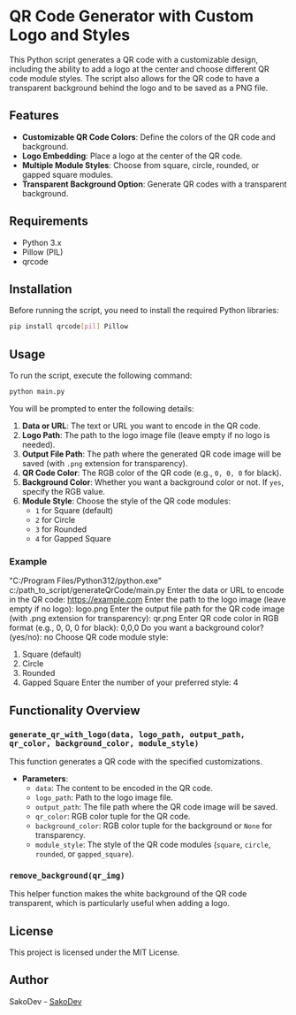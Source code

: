 # QR Code Generator with Custom Logo and Styles

This Python script generates a QR code with a customizable design, including the ability to add a logo at the center and choose different QR code module styles. The script also allows for the QR code to have a transparent background behind the logo and to be saved as a PNG file.

## Features

- **Customizable QR Code Colors**: Define the colors of the QR code and background.
- **Logo Embedding**: Place a logo at the center of the QR code.
- **Multiple Module Styles**: Choose from square, circle, rounded, or gapped square modules.
- **Transparent Background Option**: Generate QR codes with a transparent background.

## Requirements

- Python 3.x
- Pillow (PIL)
- qrcode

## Installation

Before running the script, you need to install the required Python libraries:

```bash
pip install qrcode[pil] Pillow
```

## Usage

To run the script, execute the following command:

```bash
python main.py
```

You will be prompted to enter the following details:

1. **Data or URL**: The text or URL you want to encode in the QR code.
2. **Logo Path**: The path to the logo image file (leave empty if no logo is needed).
3. **Output File Path**: The path where the generated QR code image will be saved (with `.png` extension for transparency).
4. **QR Code Color**: The RGB color of the QR code (e.g., `0, 0, 0` for black).
5. **Background Color**: Whether you want a background color or not. If `yes`, specify the RGB value.
6. **Module Style**: Choose the style of the QR code modules:
   - `1` for Square (default)
   - `2` for Circle
   - `3` for Rounded
   - `4` for Gapped Square

### Example

"C:/Program Files/Python312/python.exe" c:/path_to_script/generateQrCode/main.py
Enter the data or URL to encode in the QR code: https://example.com
Enter the path to the logo image (leave empty if no logo): logo.png
Enter the output file path for the QR code image (with .png extension for transparency): qr.png
Enter QR code color in RGB format (e.g., 0, 0, 0 for black): 0,0,0
Do you want a background color? (yes/no): no
Choose QR code module style: 
1. Square (default)
2. Circle
3. Rounded
4. Gapped Square
Enter the number of your preferred style: 4


## Functionality Overview

### `generate_qr_with_logo(data, logo_path, output_path, qr_color, background_color, module_style)`

This function generates a QR code with the specified customizations.

- **Parameters**:
  - `data`: The content to be encoded in the QR code.
  - `logo_path`: Path to the logo image file.
  - `output_path`: The file path where the QR code image will be saved.
  - `qr_color`: RGB color tuple for the QR code.
  - `background_color`: RGB color tuple for the background or `None` for transparency.
  - `module_style`: The style of the QR code modules (`square`, `circle`, `rounded`, or `gapped_square`).

### `remove_background(qr_img)`

This helper function makes the white background of the QR code transparent, which is particularly useful when adding a logo.

## License

This project is licensed under the MIT License.

## Author

SakoDev - [SakoDev](https://github.com/SakoDev)

